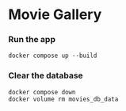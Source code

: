 # Movie Gallery

### Run the app
```
docker compose up --build
```

### Clear the database
```
docker compose down 
docker volume rm movies_db_data
```